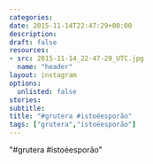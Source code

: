 ```yaml
---
categories:
date: 2015-11-14T22:47:29+00:00
description:
draft: false
resources:
- src: 2015-11-14_22-47-29_UTC.jpg
  name: "header"
layout: instagram
options:
  unlisted: false
stories:
subtitle:
title: "#grutera #istoéesporão"
tags: ["grutera","istoéesporão"]
---
```


"#grutera #istoéesporão"
